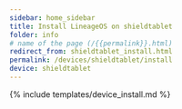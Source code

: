 ```yaml
---
sidebar: home_sidebar
title: Install LineageOS on shieldtablet
folder: info
# name of the page (/{{permalink}}.html)
redirect_from: shieldtablet_install.html
permalink: /devices/shieldtablet/install
device: shieldtablet
---
```

{% include templates/device_install.md %}
